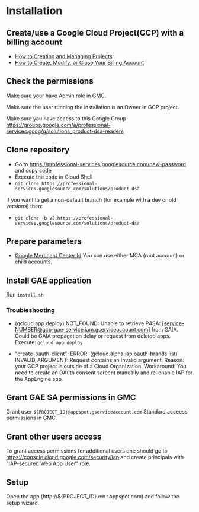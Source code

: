 # Installation

## Create/use a Google Cloud Project(GCP) with a billing account

* [How to Creating and Managing Projects](https://cloud.google.com/resource-manager/docs/creating-managing-projects)
* [How to Create, Modify, or Close Your Billing Account](https://cloud.google.com/billing/docs/how-to/manage-billing-account)


## Check the permissions
Make sure your have Admin role in GMC.

Make sure the user running the installation is an Owner in GCP project.

Make sure you have access to this Google Group https://groups.google.com/a/professional-services.goog/g/solutions_product-dsa-readers


## Clone repository

* Go to https://professional-services.googlesource.com/new-password and copy code
* Execute the code in Cloud Shell
* `git clone https://professional-services.googlesource.com/solutions/product-dsa`

If you want to get a non-default branch (for example with a dev or old versions) then:
* `git clone -b v2 https://professional-services.googlesource.com/solutions/product-dsa`

## Prepare parameters

* [Google Merchant Center Id](https://support.google.com/merchants/answer/188924?hl=en)
  You can use either MCA (root account) or child accounts.


## Install GAE application

Run `install.sh`

### Troubleshooting

* (gcloud.app.deploy) NOT_FOUND: Unable to retrieve P4SA: [service-NUMBER@gcp-gae-service.iam.gserviceaccount.com] from GAIA. Could be GAIA propagation delay or request from deleted apps.
Execute: `gcloud app deploy`

* "create-oauth-client": ERROR: (gcloud.alpha.iap.oauth-brands.list) INVALID_ARGUMENT: Request contains an invalid argument.
Reason: your GCP project is outside of a Cloud Organization.
Workaround: You need to create an OAuth consent screent manually and re-enable IAP for the AppEngine app.


## Grant GAE SA permissions in GMC
Grant user `${PROJECT_ID}@appspot.gserviceaccount.com` Standard acceess permissions in GMC.


## Grant other users access
To grant access permissions for additional users one should go to https://console.cloud.google.com/security/iap 
and create principals with "IAP-secured Web App User" role.


## Setup

Open the app (http://${PROJECT_ID}.ew.r.appspot.com) and follow the setup wizard.
